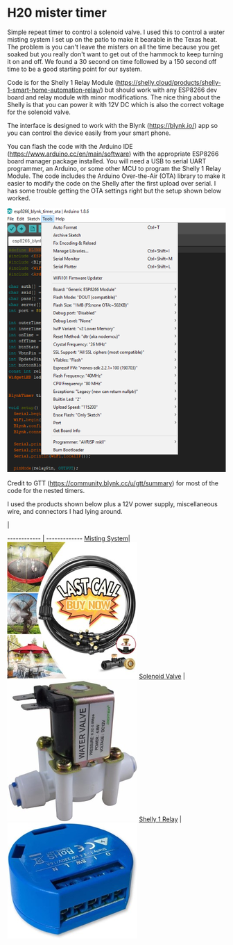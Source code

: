 # H20 mister timer
Simple repeat timer to control a solenoid valve. I used this to control a water misting system I set up on the patio to make it bearable in the Texas heat.  The problem is you can't leave the misters on all the time because you get soaked but you really don't want to get out of the hammock to keep turning it on and off. We found a 30 second on time followed by a 150 second off time to be a good starting point for our system. 

Code is for the Shelly 1 Relay Module (https://shelly.cloud/products/shelly-1-smart-home-automation-relay/) but should work with any ESP8266 dev board and relay module with minor modifications. The nice thing about the Shelly is that you can power it with 12V DC which is also the correct voltage for the solenoid valve. 

The interface is designed to work with the Blynk (https://blynk.io/) app so you can control the device easily from your smart phone.  

You can flash the code with the Arduino IDE (https://www.arduino.cc/en/main/software) with the appropriate ESP8266 board manager package installed.   You will need a USB to serial UART programmer, an Arduino, or some other MCU to program the Shelly 1 Relay Module.  The code includes the Arduino Over-the-Air (OTA) library to make it easier to modify the code on the Shelly after the first upload over serial. I has some trouble getting the OTA settings right but the setup shown below worked. 

![picture](https://github.com/constant5/H20_mister_timer/blob/master/img/board_settings.png) 

Credit to GTT (https://community.blynk.cc/u/gtt/summary) for most of the code for the nested timers. 

I used the products shown below plus a 12V power supply, miscellaneous wire, and connectors I had lying around. 


<!-- -->    | <!-- --> 
------------ | -------------
[Misting System](https://www.amazon.com/gp/product/B08611N214/ref=ppx_yo_dt_b_asin_title_o03_s00?ie=UTF8&psc=1)| ![picture](https://github.com/constant5/H20_mister_timer/blob/master/img/misting_system.jpg)
[Solenoid Valve](https://www.amazon.com/gp/product/B016MP1HX0/ref=ppx_yo_dt_b_asin_title_o02_s00?ie=UTF8&psc=1) | ![picture](https://github.com/constant5/H20_mister_timer/blob/master/img/Solenoid.jpg)
[Shelly 1 Relay](https://www.amazon.com/gp/product/B07G33LNDY/ref=ppx_yo_dt_b_asin_title_o00_s00?ie=UTF8&psc=1) | ![picture](https://github.com/constant5/H20_mister_timer/blob/master/img/Shelly1.jpg)






